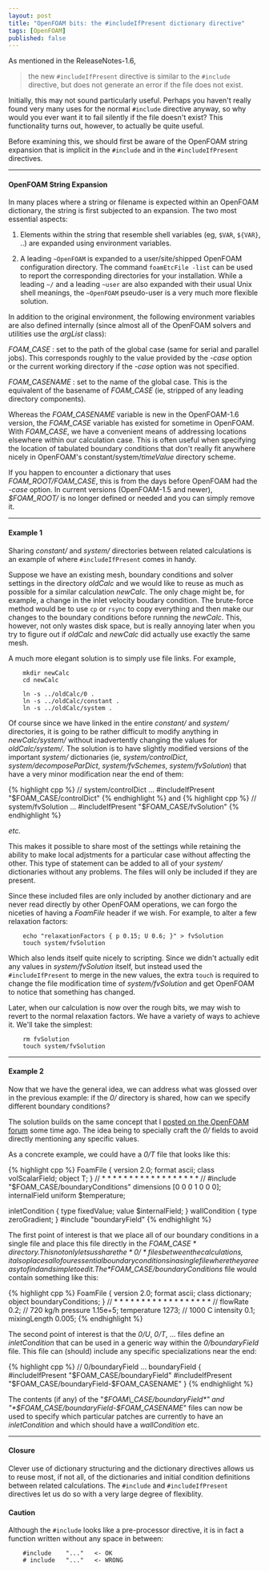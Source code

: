 ```yaml
---
layout: post
title: "OpenFOAM bits: the #includeIfPresent dictionary directive"
tags: [OpenFOAM]
published: false
---
```


As mentioned in the ReleaseNotes-1.6,

> the new `#includeIfPresent` directive is similar to the `#include`
> directive, but does not generate an error if the file does not exist.

Initially, this may not sound particularly useful. Perhaps you haven't
really found very many uses for the normal `#include` directive anyway, so
why would you ever want it to fail silently if the file doesn't exist? This
functionality turns out, however, to actually be quite useful.

Before examining this, we should first be aware of the OpenFOAM string
expansion that is implicit in the `#include` and in the `#includeIfPresent`
directives.

---------------
#### OpenFOAM String Expansion

In many places where a string or filename is expected within an OpenFOAM
dictionary, the string is first subjected to an expansion. The two most
essential aspects:

1. Elements within the string that resemble shell variables
   (eg, `$VAR`, `${VAR}`, ..) are expanded using environment variables.

2. A leading `~OpenFOAM` is expanded to a user/site/shipped OpenFOAM
   configuration directory. The command `foamEtcFile -list` can be used to
   report the corresponding directories for your installation. While a
   leading `~/` and a leading `~user` are also expanded with their usual
   Unix shell meanings, the `~OpenFOAM` pseudo-user is a very much more
   flexible solution.

In addition to the original environment, the following environment variables
are also defined internally (since almost all of the OpenFOAM solvers and
utilities use the *argList* class):

*FOAM\_CASE*
: set to the path of the global case (same for serial and parallel jobs).
  This corresponds roughly to the value provided by the *-case* option or
  the current working directory if the *-case* option was not specified.

*FOAM\_CASENAME*
: set to the name of the global case. This is the equivalent of the basename
  of *FOAM\_CASE* (ie, stripped of any leading directory components).


Whereas the *FOAM\_CASENAME* variable is new in the OpenFOAM-1.6 version, the
*FOAM\_CASE* variable has existed for sometime in OpenFOAM. With *FOAM\_CASE*,
we have a convenient means of addressing locations elsewhere within our
calculation case. This is often useful when specifying the location of
tabulated boundary conditions that don't really fit anywhere nicely in
OpenFOAM's constant/system/*timeValue* directory scheme.

If you happen to encounter a dictionary that uses *$FOAM\_ROOT/$FOAM\_CASE*,
this is from the days before OpenFOAM had the *-case* option. In current
versions (OpenFOAM-1.5 and newer), *$FOAM\_ROOT/* is no longer defined or
needed and you can simply remove it.

---------------
#### Example 1

Sharing *constant/* and *system/* directories between related calculations
is an example of where `#includeIfPresent` comes in handy.

Suppose we have an existing mesh, boundary conditions and solver settings in
the directory *oldCalc* and we would like to reuse as much as possible for a
similar calculation *newCalc*. The only chage might be, for example, a
change in the inlet velocity boudary condition. The brute-force method would
be to use `cp` or `rsync` to copy everything and then make our changes to
the boundary conditions before running the *newCalc*. This, however, not
only wastes disk space, but is really annoying later when you try to figure
out if *oldCalc* and *newCalc* did actually use exactly the same mesh.

A much more elegant solution is to simply use file links. For example,

        mkdir newCalc
        cd newCalc

        ln -s ../oldCalc/0 .
        ln -s ../oldCalc/constant .
        ln -s ../oldCalc/system .


Of course since we have linked in the entire *constant/* and *system/*
directories, it is going to be rather difficult to modify anything in
*newCalc/system/* without inadvertently changing the values for
*oldCalc/system/*. The solution is to have slightly modified versions of
the important *system/* dictionaries (ie, *system/controlDict*,
*system/decomposeParDict*, *system/fvSchemes*, *system/fvSolution*) that
have a very minor modification near the end of them:

{% highlight cpp %}
// system/controlDict
...
#includeIfPresent "$FOAM_CASE/controlDict"
{% endhighlight %}
and
{% highlight cpp %}
// system/fvSolution
...
#includeIfPresent "$FOAM_CASE/fvSolution"
{% endhighlight %}

*etc.*

This makes it possible to share most of the settings while retaining the
ability to make local adjstments for a particular case without affecting the
other. This type of statement can be added to all of your *system/*
dictionaries without any problems. The files will only be included if they
are present.

Since these included files are only included by another dictionary and are
never read directly by other OpenFOAM operations, we can forgo the niceties
of having a *FoamFile* header if we wish. For example, to alter a few
relaxation factors:

        echo "relaxationFactors { p 0.15; U 0.6; }" > fvSolution
        touch system/fvSolution

Which also lends itself quite nicely to scripting. Since we didn't actually
edit any values in *system/fvSolution* itself, but instead used the
`#includeIfPresent` to merge in the new values, the extra `touch` is
required to change the file modification time of *system/fvSolution* and get
OpenFOAM to notice that something has changed.

Later, when our calculation is now over the rough bits, we may wish to
revert to the normal relaxation factors. We have a variety of ways to
achieve it. We'll take the simplest:

        rm fvSolution
        touch system/fvSolution


---------------
#### Example 2

Now that we have the general idea, we can address what was glossed over in
the previous example: if the *0/* directory is shared, how can we specify
different boundary conditions?

The solution builds on the same concept that I [posted on the OpenFOAM
forum](http://www.cfd-online.com/Forums/openfoam-code-other/60787-openfoam-15-a.html#post191327)
some time ago. The idea being to specially craft the *0/* fields to avoid
directly mentioning any specific values.

As a concrete example, we could have a *0/T* file that looks like this:

{% highlight cpp %}
FoamFile
{
    version     2.0;
    format      ascii;
    class       volScalarField;
    object      T;
}
// * * * * * * * * * * * * * * * * * * //
#include        "$FOAM_CASE/boundaryConditions"
dimensions      [0 0 0 1 0 0 0];
internalField   uniform $temperature;

inletCondition
{
    type        fixedValue;
    value       $internalField;
}
wallCondition
{
    type        zeroGradient;
}
#include        "boundaryField"
{% endhighlight %}

The first point of interest is that we place all of our boundary conditions
in a single file and place this file directly in the *$FOAM\_CASE* directory.
This not only lets us share the *0/* files between the calculations, it also
places all of our essential boundary conditions in a single file where they
are easy to find and simple to edit. The *$FOAM\_CASE/boundaryConditions*
file would contain something like this:

{% highlight cpp %}
FoamFile
{
    version     2.0;
    format      ascii;
    class       dictionary;
    object      boundaryConditions;
}
// * * * * * * * * * * * * * * * * * * //
flowRate        0.2;     // 720 kg/h
pressure        1.15e+5;
temperature     1273;    // 1000 C
intensity       0.1;
mixingLength    0.005;
{% endhighlight %}


The second point of interest is that the *0/U*, *0/T*, ... files define an
*inletCondition* that can be used in a generic way within the
*0/boundaryField* file. This file can (should) include any specific
specializations near the end:

{% highlight cpp %}
// 0/boundaryField
...
boundaryField
{
    #includeIfPresent   "$FOAM_CASE/boundaryField"
    #includeIfPresent   "$FOAM_CASE/boundaryField-$FOAM_CASENAME"
}
{% endhighlight %}


The contents (if any) of the "*$FOAM\_CASE/boundaryField*" and
"*$FOAM\_CASE/boundaryField-$FOAM\_CASENAME*" files can now be used to specify
which particular patches are currently to have an *inletCondition* and which
should have a *wallCondition* etc.

---------------
#### Closure

Clever use of dictionary structuring and the dictionary directives allows us
to reuse most, if not all, of the dictionaries and initial condition
definitions between related calculations. The `#include` and
`#includeIfPresent` directives let us do so with a very large degree of
flexiblity.

#### Caution

Although the `#include` looks like a pre-processor directive, it is in fact
a function written without any space in between:

        #include    "..."   <- OK
        # include   "..."   <- WRONG
